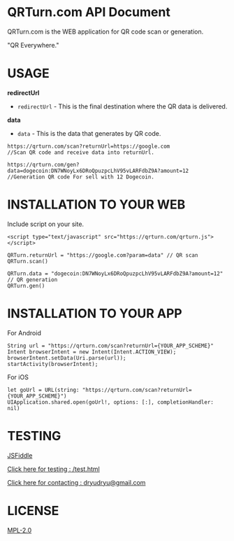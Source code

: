 # QRTurn.com API Document

QRTurn.com is the WEB application for QR code scan or generation.

"QR Everywhere."

# USAGE

**redirectUrl**
- `redirectUrl` - This is the final destination where the QR data is delivered.

**data**
- `data` - This is the data that generates by QR code.

```
https://qrturn.com/scan?returnUrl=https://google.com
//Scan QR code and receive data into returnUrl.

https://qrturn.com/gen?data=dogecoin:DN7WNoyLx6DRoQpuzpcLhV95vLARFdbZ9A?amount=12
//Generation QR code For sell ​​with 12 Dogecoin.

```

# INSTALLATION TO YOUR WEB
Include script on your site.

```
<script type="text/javascript" src="https://qrturn.com/qrturn.js"></script>
```

```
QRTurn.returnUrl = "https://google.com?param=data" // QR scan
QRTurn.scan()

QRTurn.data = "dogecoin:DN7WNoyLx6DRoQpuzpcLhV95vLARFdbZ9A?amount=12" // QR generation
QRTurn.gen()
```

# INSTALLATION TO YOUR APP

For Android 

```
String url = "https://qrturn.com/scan?returnUrl={YOUR_APP_SCHEME}"
Intent browserIntent = new Intent(Intent.ACTION_VIEW);
browserIntent.setData(Uri.parse(url));
startActivity(browserIntent);

```

For iOS 

```
let goUrl = URL(string: "https://qrturn.com/scan?returnUrl={YOUR_APP_SCHEME}")
UIApplication.shared.open(goUrl!, options: [:], completionHandler: nil)
```

# TESTING

 [JSFiddle](https://jsfiddle.net/sx4z0qo9/)

 [Click here for testing : /test.html](/test.html)
 
 [Click here for contacting : dryudryu@gmail.com](mailto:dryudryu@gmail.com)

# LICENSE
[MPL-2.0](https://www.mozilla.org/MPL/2.0/)
